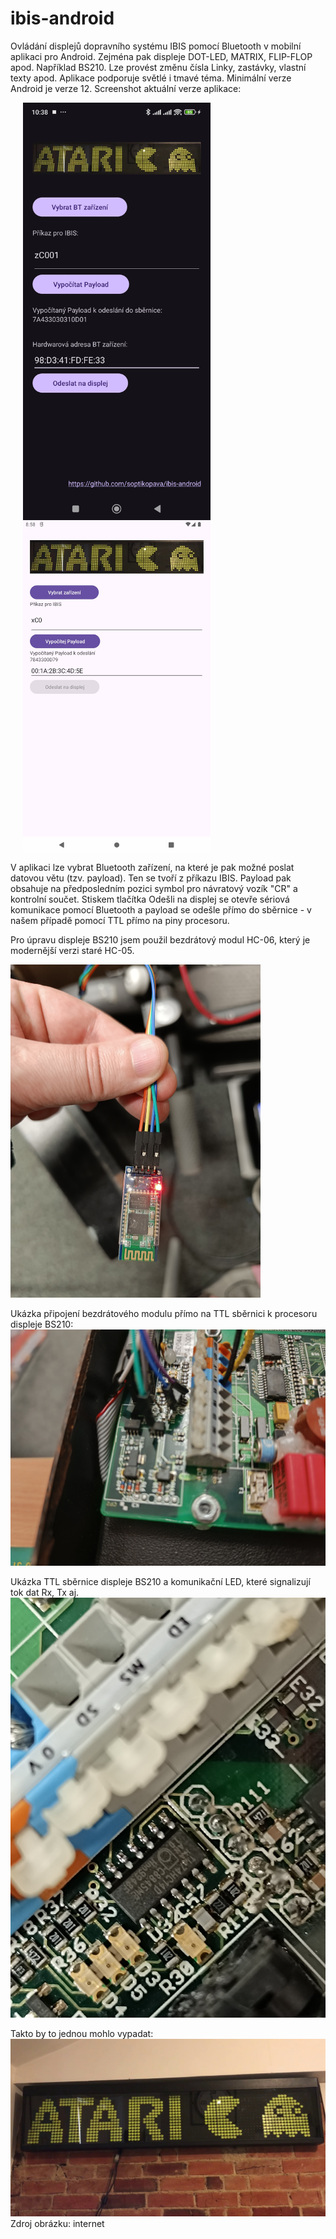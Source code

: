 # ibis-android
Ovládání displejů dopravního systému IBIS pomocí Bluetooth v mobilní aplikaci pro Android. Zejména pak displeje DOT-LED, MATRIX, FLIP-FLOP apod. Například BS210. Lze provést změnu čísla Linky, zastávky, vlastní texty apod.
Aplikace podporuje světlé i tmavé téma. Minimální verze Android je verze 12. Screenshot aktuální verze aplikace:

<div>
<img src="1710027836653.jpg" width="300" align="middle"  hspace="20"/>
<img src="ibib-android_v1l.jpg" width="300" align="middle"/  hspace="20">
</div>

V aplikaci lze vybrat Bluetooth zařízení, na které je pak možné poslat datovou větu (tzv. payload). Ten se tvoří z příkazu IBIS. Payload pak obsahuje na předposledním pozici symbol pro návratový vozík "CR" a kontrolní součet.
Stiskem tlačítka Odešli na displej se otevře sériová komunikace pomocí Bluetooth a payload se odešle přímo do sběrnice - v našem případě pomocí TTL přímo na piny procesoru.

Pro úpravu displeje BS210 jsem použil bezdrátový modul HC-06, který je modernější verzi staré HC-05.

<img src="1710027836666.jpg" width="400"/>


Ukázka připojení bezdrátového modulu přímo na TTL sběrnici k procesoru displeje BS210:
![Připojení k základní desce displeje BS210:](1710027836679.jpg)

Ukázka TTL sběrnice displeje BS210 a komunikační LED, které signalizují tok dat Rx, Tx aj.
![Sběrnice a komunikační LED na základní desce BS210:](1710027836691.jpg)

Takto by to jednou mohlo vypadat:
![Obrázek nalezený na internetu, než jej nahradím něčím jiným](maxresdefault.jpg) Zdroj obrázku: internet

